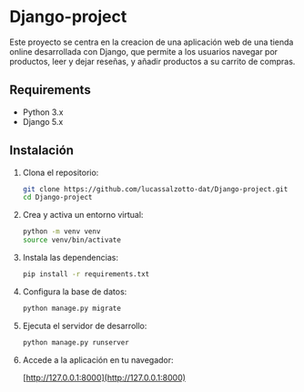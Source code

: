 # Django-project

Este proyecto se centra en la creacion de una aplicación web de una tienda online desarrollada con Django, que permite a los usuarios navegar por productos, leer y dejar reseñas, y añadir productos a su carrito de compras.

## Requirements

- Python 3.x
- Django 5.x
  
## Instalación

1. Clona el repositorio:

    ```bash
    git clone https://github.com/lucassalzotto-dat/Django-project.git
    cd Django-project
    ```

2. Crea y activa un entorno virtual:

    ```bash
    python -m venv venv
    source venv/bin/activate
    ```

3. Instala las dependencias:

    ```bash
    pip install -r requirements.txt
    ```

4. Configura la base de datos:

    ```bash
    python manage.py migrate
    ```

5. Ejecuta el servidor de desarrollo:

    ```bash
    python manage.py runserver
    ```

6. Accede a la aplicación en tu navegador:

    [http://127.0.0.1:8000](http://127.0.0.1:8000)

